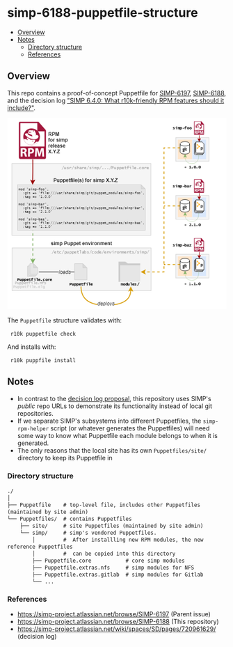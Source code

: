 # simp-6188-puppetfile-structure

<!-- vim-markdown-toc GFM -->

* [Overview](#overview)
* [Notes](#notes)
  * [Directory structure](#directory-structure)
  * [References](#references)

<!-- vim-markdown-toc -->

## Overview

This repo contains a proof-of-concept Puppetfile for [SIMP-6197][simp-6197],
[SIMP-6188][simp-6188], and the decision log ["SIMP 6.4.0: What r10k-friendly
RPM features should it include?"][decision-log].

![Puppetfiles](assets/puppetfile-structure.png)

The `Puppetfile` structure validates with:

     r10k puppetfile check

And installs with:

     r10k puppfile install

## Notes

* In contrast to the [decision log proposal][decision-log], this repository
  uses SIMP's _public_ repo URLs to demonstrate its functionality instead of
  local git repositories.
* If we separate  SIMP's subsystems into different Puppetfiles, the
  `simp-rpm-helper` script (or whatever generates the Puppetfiles) will need
  some way to know what Puppetfile each module belongs to when it is generated.
* The only reasons that the local site has its own `Puppetfiles/site/` directory to keep its Puppetfile in


### Directory structure

```
./
│
├── Puppetfile    # top-level file, includes other Puppetfiles (maintained by site admin)
└── Puppetfiles/  # contains Puppetfiles
    ├── site/     # site Puppetfiles (maintained by site admin)
    └── simp/     # simp's vendored Puppetfiles.
        │         #  After installling new RPM modules, the new reference Puppetfiles
        │         #  can be copied into this directory
        ├── Puppetfile.core           # core simp modules
        ├── Puppetfile.extras.nfs     # simp modules for NFS
        ├── Puppetfile.extras.gitlab  # simp modules for Gitlab
        └── ...
```

### References

* https://simp-project.atlassian.net/browse/SIMP-6197 (Parent issue)
* https://simp-project.atlassian.net/browse/SIMP-6188 (This repository)
* https://simp-project.atlassian.net/wiki/spaces/SD/pages/720961629/ (decision log)

[decision-log]: https://simp-project.atlassian.net/wiki/spaces/SD/pages/720961629/
[simp-6197]: https://simp-project.atlassian.net/browse/SIMP-6197
[simp-6188]: https://simp-project.atlassian.net/browse/SIMP-6188

